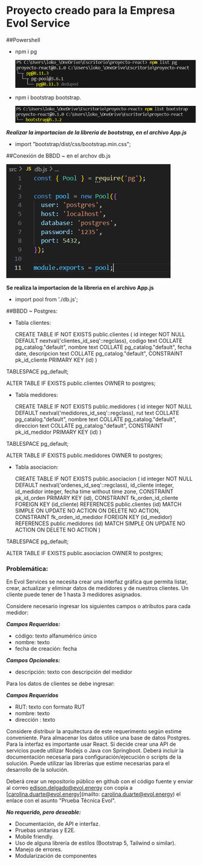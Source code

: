 # Proyecto creado para la Empresa Evol Service

##Powershell

- npm i pg

  ![image](https://github.com/psebastianrojasv/proyecto-react/blob/master/src/pg.png)

- npm i bootstrap bootstrap.
  
  ![image](https://github.com/psebastianrojasv/proyecto-react/blob/master/src/bootstrap.png)

***Realizar la importacion de la libreria de bootstrap, en el archivo App.js***

- import "bootstrap/dist/css/bootstrap.min.css"; 

##Conexión de BBDD ~ en el archov db.js

![image](https://github.com/psebastianrojasv/proyecto-react/blob/master/src/db.png)

**Se realiza la importacion de la libreria en el archivo App.js**
- import pool from './db.js';


##BBDD ~ Postgres:

- Tabla clientes:

  CREATE TABLE IF NOT EXISTS public.clientes
(
    id integer NOT NULL DEFAULT nextval('clientes_id_seq'::regclass),
    codigo text COLLATE pg_catalog."default",
    nombre text COLLATE pg_catalog."default",
    fecha date,
    descripcion text COLLATE pg_catalog."default",
    CONSTRAINT pk_id_cliente PRIMARY KEY (id)
)

TABLESPACE pg_default;

ALTER TABLE IF EXISTS public.clientes
    OWNER to postgres;

- Tabla medidores:

  CREATE TABLE IF NOT EXISTS public.medidores
(
    id integer NOT NULL DEFAULT nextval('medidores_id_seq'::regclass),
    rut text COLLATE pg_catalog."default",
    nombre text COLLATE pg_catalog."default",
    direccion text COLLATE pg_catalog."default",
    CONSTRAINT pk_id_medidor PRIMARY KEY (id)
)

TABLESPACE pg_default;

ALTER TABLE IF EXISTS public.medidores
    OWNER to postgres;
  
- Tabla asociacion:

  CREATE TABLE IF NOT EXISTS public.asociacion
(
    id integer NOT NULL DEFAULT nextval('ordenes_id_seq'::regclass),
    id_cliente integer,
    id_medidor integer,
    fecha time without time zone,
    CONSTRAINT pk_id_orden PRIMARY KEY (id),
    CONSTRAINT fk_orden_id_cliente FOREIGN KEY (id_cliente)
        REFERENCES public.clientes (id) MATCH SIMPLE
        ON UPDATE NO ACTION
        ON DELETE NO ACTION,
    CONSTRAINT fk_orden_id_medidor FOREIGN KEY (id_medidor)
        REFERENCES public.medidores (id) MATCH SIMPLE
        ON UPDATE NO ACTION
        ON DELETE NO ACTION
)

TABLESPACE pg_default;

ALTER TABLE IF EXISTS public.asociacion
    OWNER to postgres;


### Problemática:

En Evol Services se necesita crear una interfaz gráfica que permita listar, crear, actualizar y eliminar datos de medidores y de nuestros clientes. Un cliente puede tener de 1 hasta 3 medidores  asignados.

Considere necesario ingresar los siguientes campos o atributos para cada medidor:

***Campos Requeridos:***

- código: texto alfanumérico único
- nombre: texto
- fecha de creación: fecha

***Campos Opcionales:***

- descripción: texto con descripción del medidor

Para los datos de clientes se debe ingresar:

***Campos Requeridos***

- RUT: texto con formato RUT
- nombre: texto
- dirección : texto

Considere distribuir la arquitectura de este requerimento según estime conveniente.
Para almacenar los datos utilice una base de datos Postgres.
Para la interfaz es importante usar React.
Si decide crear una API de servicios puede utilizar Nodejs o Java con Springboot.
Deberá incluir la documentación necesaria para configuración/ejecución o scripts de la solución.
Puede utilizar las librerías que estime necesarias para el desarrollo de la solución.

Deberá crear un repositorio público en github con el código fuente y enviar al correo [edison.delgado@evol.energy](mailto:edison.delgado@evol.energy) con copia a [carolina.duarte@evol.energy](mailto: carolina.duarte@evol.energy) el enlace con el asunto "Prueba Técnica Evol".

***No requerido, pero deseable:***

- Documentación, de API e interfaz.
- Pruebas unitarias y E2E.
- Mobile friendly.
- Uso de alguna librería de estilos (Bootstrap 5, Tailwind o similar).
- Manejo de errores.
- Modularización de componentes
